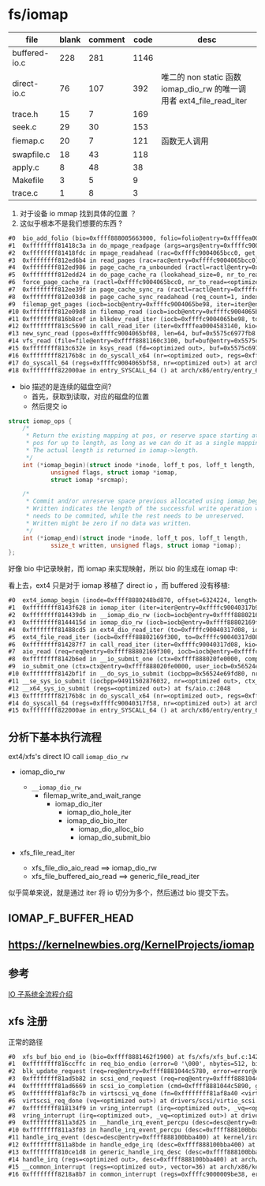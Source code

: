 # fs/iomap

| file          | blank | comment | code | desc                                                                 |
|---------------|-------|---------|------|----------------------------------------------------------------------|
| buffered-io.c | 228   | 281     | 1146 |                                                                      |
| direct-io.c   | 76    | 107     | 392  | 唯二的 non static 函数 iomap_dio_rw 的唯一调用者 ext4_file_read_iter |
| trace.h       | 15    | 7       | 169  |                                                                      |
| seek.c        | 29    | 30      | 153  |                                                                      |
| fiemap.c      | 20    | 7       | 121  | 函数无人调用                                                         |
| swapfile.c    | 18    | 43      | 118  |                                                                      |
| apply.c       | 8     | 48      | 38   |                                                                      |
| Makefile      | 3     | 5       | 9    |                                                                      |
| trace.c       | 1     | 8       | 3    |                                                                      |


1. 对于设备 io mmap 找到具体的位置 ？
2. 这似乎根本不是我们想要的东西 ?

```txt
#0  bio_add_folio (bio=0xffff888005663000, folio=folio@entry=0xffffea0004583140, len=len@entry=4096, off=off@entry=0) at block/bio.c:1165
#1  0xffffffff81418c3a in do_mpage_readpage (args=args@entry=0xffffc9004065bae0) at fs/mpage.c:285
#2  0xffffffff81418fdc in mpage_readahead (rac=0xffffc9004065bcc0, get_block=<optimized out>) at fs/mpage.c:361
#3  0xffffffff812ed6b4 in read_pages (rac=rac@entry=0xffffc9004065bcc0) at mm/readahead.c:161
#4  0xffffffff812ed986 in page_cache_ra_unbounded (ractl=ractl@entry=0xffffc9004065bcc0, nr_to_read=1, lookahead_size=lookahead_size@entry=0) at mm/readahead.c:270
#5  0xffffffff812edd24 in do_page_cache_ra (lookahead_size=0, nr_to_read=<optimized out>, ractl=0xffffc9004065bcc0) at mm/readahead.c:300
#6  force_page_cache_ra (ractl=0xffffc9004065bcc0, nr_to_read=<optimized out>) at mm/readahead.c:331
#7  0xffffffff812ee39f in page_cache_sync_ra (ractl=ractl@entry=0xffffc9004065bcc0, req_count=<optimized out>, req_count@entry=1) at mm/readahead.c:705
#8  0xffffffff812e03d8 in page_cache_sync_readahead (req_count=1, index=26214384, file=0xffff8881160c3100, ra=0xffff8881160c3198, mapping=0xffff8880053f1708) at ./include/linux/pagemap.h:1210
#9  filemap_get_pages (iocb=iocb@entry=0xffffc9004065be98, iter=iter@entry=0xffffc9004065be70, fbatch=fbatch@entry=0xffffc9004065bd78) at mm/filemap.c:2600
#10 0xffffffff812e09d8 in filemap_read (iocb=iocb@entry=0xffffc9004065be98, iter=iter@entry=0xffffc9004065be70, already_read=already_read@entry=0) at mm/filemap.c:2694
#11 0xffffffff816b8cef in blkdev_read_iter (iocb=0xffffc9004065be98, to=0xffffc9004065be70) at block/fops.c:591
#12 0xffffffff813c5690 in call_read_iter (iter=0xffffea0004583140, kio=0xffff888005663000, file=0xffff8881160c3100) at ./include/linux/fs.h:2180
#13 new_sync_read (ppos=0xffffc9004065bf08, len=64, buf=0x5575c6977fb8 "", filp=0xffff8881160c3100) at fs/read_write.c:389
#14 vfs_read (file=file@entry=0xffff8881160c3100, buf=buf@entry=0x5575c6977fb8 "", count=count@entry=64, pos=pos@entry=0xffffc9004065bf08) at fs/read_write.c:470
#15 0xffffffff813c632e in ksys_read (fd=<optimized out>, buf=0x5575c6977fb8 "", count=64) at fs/read_write.c:613
#16 0xffffffff82176b8c in do_syscall_x64 (nr=<optimized out>, regs=0xffffc9004065bf58) at arch/x86/entry/common.c:50
#17 do_syscall_64 (regs=0xffffc9004065bf58, nr=<optimized out>) at arch/x86/entry/common.c:80
#18 0xffffffff822000ae in entry_SYSCALL_64 () at arch/x86/entry/entry_64.S:120
```

- bio 描述的是连续的磁盘空间?
  - 首先，获取到读取，对应的磁盘的位置
  - 然后提交 io


```c
struct iomap_ops {
	/*
	 * Return the existing mapping at pos, or reserve space starting at
	 * pos for up to length, as long as we can do it as a single mapping.
	 * The actual length is returned in iomap->length.
	 */
	int (*iomap_begin)(struct inode *inode, loff_t pos, loff_t length,
			unsigned flags, struct iomap *iomap,
			struct iomap *srcmap);

	/*
	 * Commit and/or unreserve space previous allocated using iomap_begin.
	 * Written indicates the length of the successful write operation which
	 * needs to be commited, while the rest needs to be unreserved.
	 * Written might be zero if no data was written.
	 */
	int (*iomap_end)(struct inode *inode, loff_t pos, loff_t length,
			ssize_t written, unsigned flags, struct iomap *iomap);
};
```

好像 bio 中记录映射，而 iomap 来实现映射，所以 bio 的生成在 iomap 中:


看上去，ext4 只是对于 iomap 移植了 direct io ，而 buffered 没有移植:
```txt
#0  ext4_iomap_begin (inode=0xffff8880248bd870, offset=6324224, length=4096, flags=16, iomap=0xffffc90040317bc0, srcmap=0xffffc90040317c10) at fs/ext4/inode.c:3513
#1  0xffffffff8143f628 in iomap_iter (iter=iter@entry=0xffffc90040317b98, ops=ops@entry=0xffffffff8244fa40 <ext4_iomap_ops>) at fs/iomap/iter.c:91
#2  0xffffffff814439db in __iomap_dio_rw (iocb=iocb@entry=0xffff88802169f300, iter=iter@entry=0xffffc90040317d08, ops=0xffffffff8244fa40 <ext4_iomap_ops>, dops=dops@entry=0x0 <fixed_percpu_data>, dio_flags=dio_flags@entry=0, private=private@entry=0x0 <fixed_percpu_data>, done_before=0) at fs/iomap/direct-io.c:600
#3  0xffffffff8144415d in iomap_dio_rw (iocb=iocb@entry=0xffff88802169f300, iter=iter@entry=0xffffc90040317d08, ops=<optimized out>, dops=dops@entry=0x0 <fixed_percpu_data>, dio_flags=dio_flags@entry=0, private=private@entry=0x0 <fixed_percpu_data>, done_before=0) at fs/iomap/direct-io.c:689
#4  0xffffffff81488cd5 in ext4_dio_read_iter (to=0xffffc90040317d08, iocb=0xffff88802169f300) at fs/ext4/file.c:94
#5  ext4_file_read_iter (iocb=0xffff88802169f300, to=0xffffc90040317d08) at fs/ext4/file.c:145
#6  0xffffffff814287f7 in call_read_iter (iter=0xffffc90040317d08, kio=0xffff88802169f300, file=0xffff88801d6ce700) at ./include/linux/fs.h:2180
#7  aio_read (req=req@entry=0xffff88802169f300, iocb=iocb@entry=0xffffc90040317e58, vectored=vectored@entry=false, compat=compat@entry=false) at fs/aio.c:1560
#8  0xffffffff8142b6ed in __io_submit_one (ctx=0xffff888020fe0000, compat=<optimized out>, req=0xffff88802169f300, user_iocb=0x56524e6c2280, iocb=<optimized out>) at fs/aio.c:1970
#9  io_submit_one (ctx=ctx@entry=0xffff888020fe0000, user_iocb=0x56524e6c2280, compat=compat@entry=false) at fs/aio.c:2019
#10 0xffffffff8142bf1f in __do_sys_io_submit (iocbpp=0x56524e69fd80, nr=1, ctx_id=<optimized out>) at fs/aio.c:2078
#11 __se_sys_io_submit (iocbpp=94911502876032, nr=<optimized out>, ctx_id=<optimized out>) at fs/aio.c:2048
#12 __x64_sys_io_submit (regs=<optimized out>) at fs/aio.c:2048
#13 0xffffffff82176b8c in do_syscall_x64 (nr=<optimized out>, regs=0xffffc90040317f58) at arch/x86/entry/common.c:50
#14 do_syscall_64 (regs=0xffffc90040317f58, nr=<optimized out>) at arch/x86/entry/common.c:80
#15 0xffffffff822000ae in entry_SYSCALL_64 () at arch/x86/entry/entry_64.S:120
```

## 分析下基本执行流程
ext4/xfs's direct IO call `iomap_dio_rw`

- iomap_dio_rw
  - `__iomap_dio_rw`
    - filemap_write_and_wait_range
      - iomap_dio_iter
        - iomap_dio_hole_iter
        - iomap_dio_bio_iter
          - iomap_dio_alloc_bio
          - iomap_dio_submit_bio

- xfs_file_read_iter
  - xfs_file_dio_aio_read ==> iomap_dio_rw
  - xfs_file_buffered_aio_read ==> generic_file_read_iter

似乎简单来说，就是通过 iter 将 io 切分为多个，然后通过 bio 提交下去。

## IOMAP_F_BUFFER_HEAD

## https://kernelnewbies.org/KernelProjects/iomap

## 参考
[IO 子系统全流程介绍](https://zhuanlan.zhihu.com/p/545906763)

## xfs 注册
正常的路径
```txt
#0  xfs_buf_bio_end_io (bio=0xffff8881462f1900) at fs/xfs/xfs_buf.c:1421
#1  0xffffffff816ccffc in req_bio_endio (error=0 '\000', nbytes=512, bio=0xffff8881462f1900, rq=0xffff8881044c5780) at block/blk-mq.c:794
#2  blk_update_request (req=req@entry=0xffff8881044c5780, error=error@entry=0 '\000', nr_bytes=nr_bytes@entry=512) at block/blk-mq.c:926
#3  0xffffffff81ad5b82 in scsi_end_request (req=req@entry=0xffff8881044c5780, error=error@entry=0 '\000', bytes=bytes@entry=512) at drivers/scsi/scsi_lib.c:539
#4  0xffffffff81ad6669 in scsi_io_completion (cmd=0xffff8881044c5890, good_bytes=512) at drivers/scsi/scsi_lib.c:977
#5  0xffffffff81af8c7b in virtscsi_vq_done (fn=0xffffffff81af8a40 <virtscsi_complete_cmd>, virtscsi_vq=0xffff8881008e8a40, vscsi=0xffff8881008e8818) at drivers/scsi/virtio_scsi.c:183
#6  virtscsi_req_done (vq=<optimized out>) at drivers/scsi/virtio_scsi.c:198
#7  0xffffffff818134f9 in vring_interrupt (irq=<optimized out>, _vq=<optimized out>) at drivers/virtio/virtio_ring.c:2470
#8  vring_interrupt (irq=<optimized out>, _vq=<optimized out>) at drivers/virtio/virtio_ring.c:2445
#9  0xffffffff811a3d25 in __handle_irq_event_percpu (desc=desc@entry=0xffff888100bba400) at kernel/irq/handle.c:158
#10 0xffffffff811a3f03 in handle_irq_event_percpu (desc=0xffff888100bba400) at kernel/irq/handle.c:193
#11 handle_irq_event (desc=desc@entry=0xffff888100bba400) at kernel/irq/handle.c:210
#12 0xffffffff811a8bde in handle_edge_irq (desc=0xffff888100bba400) at kernel/irq/chip.c:819
#13 0xffffffff810ce1d8 in generic_handle_irq_desc (desc=0xffff888100bba400) at ./include/linux/irqdesc.h:158
#14 handle_irq (regs=<optimized out>, desc=0xffff888100bba400) at arch/x86/kernel/irq.c:231
#15 __common_interrupt (regs=<optimized out>, vector=36) at arch/x86/kernel/irq.c:250
#16 0xffffffff8218a8b7 in common_interrupt (regs=0xffffc9000009be38, error_code=<optimized out>) at arch/x86/kernel/irq.c:240
```
